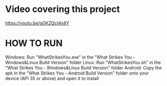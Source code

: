 # Video covering this project
https://youtu.be/gGKZQct4s8Y

# HOW TO RUN
Windows: Run "WhatStrikesYou.exe" in the "What Strikes You - Windows&Linux Build Version" folder
Linux: Run "WhatStrikesYou.sh" in the "What Strikes You - Windows&Linux Build Version" folder
Android: Copy the apk in the "What Strikes You - Android Build Version" folder onto your device (API 35 or above) and open it to install
